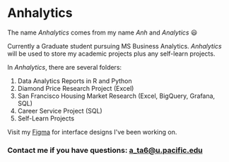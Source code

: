 # Anhalytics
The name _Anhalytics_ comes from my name _Anh_ and _Analytics_ :smiley:

Currently a Graduate student pursuing MS Business Analytics. _Anhalytics_ will be used to store my academic projects plus any self-learn projects.

In _Anhalytics_, there are several folders:
1. Data Analytics Reports in R and Python
2. Diamond Price Research Project (Excel)
3. San Francisco Housing Market Research (Excel, BigQuery, Grafana, SQL)
4. Career Service Project (SQL)
5. Self-Learn Projects

Visit my [Figma](https://www.figma.com/file/rMsKws1tMkovR9v36A1PyR/Untitled?type=design&node-id=0%3A1&mode=design&t=d9VBLwtgvpWAl3TM-1) for interface designs I've been working on.
 
### Contact me if you have questions: a_ta6@u.pacific.edu

